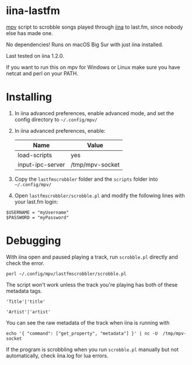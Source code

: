 # iina-lastfm
[mpv](https://github.com/mpv-player/mpv) script to scrobble songs played through [iina](https://github.com/iina/iina) to last.fm, since nobody else has made one.

No dependencies! Runs on macOS Big Sur with just iina installed. 

Last tested on iina 1.2.0.

If you want to run this on mpv for Windows or Linux make sure you have netcat and perl on your PATH.

# Installing 

1. In iina advanced preferences, enable advanced mode, and set the config directory to `~/.config/mpv/`

2. In iina advanced preferences, enable:

    | Name      | Value |
    | ----------- | ----------- |
    | load-scripts| yes       |
    | input-ipc-server   | /tmp/mpv-socket       |

3. Copy the `lastfmscrobbler` folder and the `scripts` folder into `~/.config/mpv/`

4. Open `lastfmscrobbler/scrobble.pl` and modify the following lines with your last.fm login:
```
$USERNAME = "myUsername"
$PASSWORD = "myPassword"
```


# Debugging
With iina open and paused playing a track, run `scrobble.pl` directly and check the error.

 `perl ~/.config/mpv/lastfmscrobbler/scrobble.pl`

The script won't work unless the track you're playing has both of these metadata tags.

`'Title'|'title'`

`'Artist'|'artist'` 

You can see the raw metadata of the track when iina is running with

```echo '{ "command": ["get_property", "metadata"] }' | nc -U  /tmp/mpv-socket```

If the program is scrobbling when you run `scrobble.pl` manually but not automatically, check iina.log for lua errors.